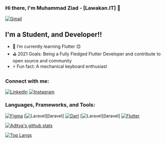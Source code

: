 ### Hi there, I'm Muhammad Ziad - [Lawakan.IT] 👋

[<img alt="Gmail" src="https://img.shields.io/badge/hello.muhammadziadalfian07@gmail.com-D14836?style=for-the-badge&logo=gmail&logoColor=white" />][email]

## I'm a Student, and Developer!!

- 🌱 I’m currently learning Flutter 😊
- ⛳️ 2021 Goals: Being a Fully Fledged Flutter Developer and contribute to open source and community
- ⚡ Fun fact: A mechanical keyboard enthusiast


### Connect with me:

[<img alt="LinkedIn" src="https://img.shields.io/badge/Muhammad Ziad Alfian%20-%230077B5.svg?&style=for-the-badge&logo=linkedin&logoColor=white"/>][linkedin]
[<img alt="Instagram" src="https://img.shields.io/badge/ziadalfiann_%20-%23E4405F.svg?&style=for-the-badge&logo=Instagram&logoColor=white"/>][instagram]

### Languages, Frameworks, and Tools:
[<img alt="Figma" src="https://img.shields.io/badge/figma%20-%23F24E1E.svg?&style=for-the-badge&logo=figma&logoColor=white"/>][figma]
[<img alt="Laravel" src="https://img.shields.io/badge/laravel%20-%23F24E1E.svg?&style=for-the-badge&logo=laravel&logoColor=white"/>][laravel]
[<img alt="Dart" src="https://img.shields.io/badge/dart-%230175C2.svg?&style=for-the-badge&logo=dart&logoColor=white"/>][dart]
[<img alt="Laravel" src="https://img.shields.io/badge/laravel-%23FF0000.svg?&style=for-the-badge&logo=laravel&logoColor=white"/>][laravel]
[<img alt="Flutter" src="https://img.shields.io/badge/Flutter%20-%2302569B.svg?&style=for-the-badge&logo=Flutter&logoColor=white" />][flutter]



[![Aditya's github stats](https://github-readme-stats.vercel.app/api?username=zeed-dev&show_icons=true&theme=blueberry)](https://github.com/anuraghazra/github-readme-stats)

[![Top Langs](https://github-readme-stats.vercel.app/api/top-langs/?username=zeed-dev&layout=compact&theme=blueberry)](https://github.com/anuraghazra/github-readme-stats)

[instagram]: https://www.instagram.com/ziadalfiann_
[linkedin]: https://www.linkedin.com/in/muhammad-ziad-alfian
[figma]: https://www.figma.com
[dart]: https://dart.dev
[flutter]: https://flutter.dev
[email]: mailto:hello.adityarohman@gmail.com
